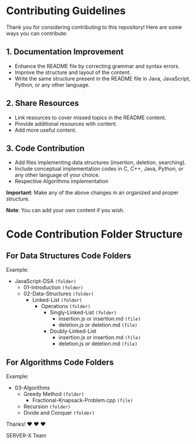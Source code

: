 # Contributing Guidelines

Thank you for considering contributing to this repository! Here are some ways you can contribute:

## 1. Documentation Improvement
   - Enhance the README file by correcting grammar and syntax errors.
   - Improve the structure and layout of the content.
   - Write the same structure present in the README file in Java, JavaScript, Python, or any other language.

## 2. Share Resources
   - Link resources to cover missed topics in the README content.
   - Provide additional resources with content.
   - Add more useful content.

## 3. Code Contribution
   - Add files implementing data structures (insertion, deletion, searching).
   - Include conceptual implementation codes in C, C++, Java, Python, or any other language of your choice.
   - Respective Algorithms implementation 

**Important**: Make any of the above changes in an organized and proper structure.

**Note**: You can add your own content if you wish.


# Code Contribution Folder Structure

## For Data Structures Code Folders
Example:
  * JavaScript-DSA `(folder)`
    * 01-Introduction `(folder)`
    * 02-Data-Structures `(folder)`
      * Linked-List `(folder)`
        * Operations `(folder)`
          * Singly-Linked-List `(folder)`
            - insertion.js or insertion.md `(file)`
            - deletion.js or deletion.md `(file)`
          * Doubly-Linked-List
            - insertion.js or insertion.md `(file)`
            - deletion.js or deletion.md `(file)`

## For Algorithms Code Folders
Example:
  * 03-Algorithms
    * Greedy Method `(folder)`
      * Fractional-Knapsack-Problem.cpp `(file)` 
    * Recursion `(folder)`
    * Divide and Conquer `(folder)`

Thanks! :heart: :heart: :heart:

SERVER-X Team
